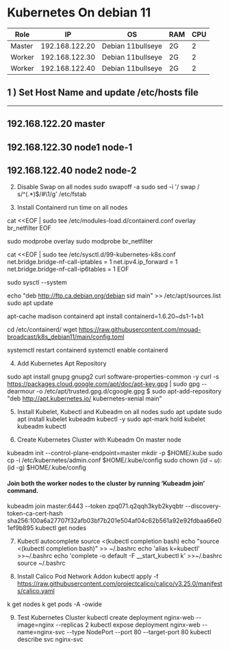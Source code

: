 # Kubernetes On debian 11 


|Role|IP|OS|RAM|CPU|
|----|----|----|----|----|
|Master|192.168.122.20|Debian 11bullseye|2G|2|
|Worker|192.168.122.30|Debian 11bullseye|2G|2|
|Worker|192.168.122.40|Debian 11bullseye|2G|2|


## 1 ) Set Host Name and update /etc/hosts file
---
192.168.122.20  master
---
192.168.122.30  node1 node-1 
---
192.168.122.40  node2 node-2 
---
2) Disable Swap on all nodes
sudo swapoff -a
sudo sed -i '/ swap / s/^\(.*\)$/#\1/g' /etc/fstab

3) Install Containerd run time on all nodes

cat <<EOF | sudo tee /etc/modules-load.d/containerd.conf
overlay
br_netfilter
EOF

sudo modprobe overlay
sudo modprobe br_netfilter

cat <<EOF | sudo tee /etc/sysctl.d/99-kubernetes-k8s.conf
net.bridge.bridge-nf-call-iptables = 1
net.ipv4.ip_forward = 1
net.bridge.bridge-nf-call-ip6tables = 1
EOF

sudo sysctl --system

echo "deb http://ftp.ca.debian.org/debian sid main" >> /etc/apt/sources.list
sudo apt update

apt-cache madison containerd
apt install containerd=1.6.20~ds1-1+b1

cd /etc/containerd/
wget https://raw.githubusercontent.com/mouad-broadcast/k8s_debian11/main/config.toml

systemctl restart containerd
systemctl enable containerd

4) Add Kubernetes Apt Repository

sudo apt install gnupg gnupg2 curl software-properties-common -y
curl -s https://packages.cloud.google.com/apt/doc/apt-key.gpg | sudo gpg --dearmour -o /etc/apt/trusted.gpg.d/cgoogle.gpg
$ sudo apt-add-repository "deb http://apt.kubernetes.io/ kubernetes-xenial main"


5) Install Kubelet, Kubectl and Kubeadm on all nodes
sudo apt update
sudo apt install kubelet kubeadm kubectl -y
sudo apt-mark hold kubelet kubeadm kubectl

6) Create Kubernetes Cluster with Kubeadm On master node

kubeadm init --control-plane-endpoint=master
mkdir -p $HOME/.kube
sudo cp -i /etc/kubernetes/admin.conf $HOME/.kube/config
sudo chown $(id -u):$(id -g) $HOME/.kube/config


#### Join both the worker nodes to the cluster by running ‘Kubeadm join’ command.
kubeadm join master:6443 --token zpq071.q2qqh3kyb2kyqbtr    --discovery-token-ca-cert-hash sha256:100a6a27707f32afb03bf7b201e504af04c62b561a92e92fdbaa66e01ef9b895
kubectl get nodes

7) Kubectl autocomplete
source <(kubectl completion bash)
echo "source <(kubectl completion bash)" >> ~/.bashrc 
echo 'alias k=kubectl' >>~/.bashrc
echo 'complete -o default -F __start_kubectl k' >>~/.bashrc
source ~/.bashrc

8) Install Calico Pod Network Addon
kubectl apply -f https://raw.githubusercontent.com/projectcalico/calico/v3.25.0/manifests/calico.yaml

k get nodes
k get pods -A -owide

9) Test Kubernetes Cluster
kubectl create deployment nginx-web --image=nginx --replicas 2
kubectl expose deployment nginx-web --name=nginx-svc --type NodePort --port 80 --target-port 80
kubectl describe svc nginx-svc




